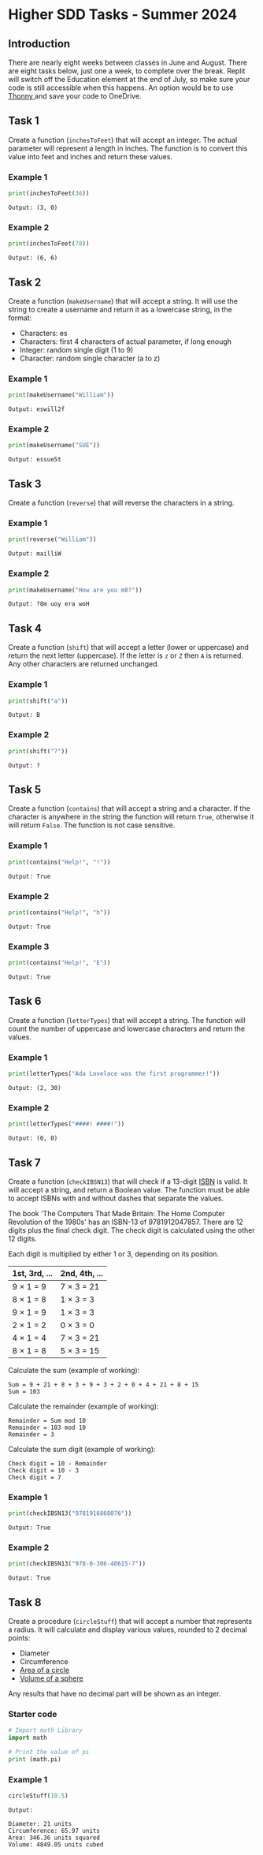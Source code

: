 # Higher SDD Tasks - Summer 2024

## Introduction

There are nearly eight weeks between classes in June and August.  There are eight tasks below, just one a week, to complete over the break.  Replit will switch off the Education element at the end of July, so make sure your code is still accessible when this happens.  An option would be to use [Thonny ](https://thonny.org/) and save your code to OneDrive.

## Task 1

Create a function (`inchesToFeet`) that will accept an integer.  The actual parameter will represent a length in inches.  The function is to convert this value into feet and inches and return these values.

### Example 1

``` python
print(inchesToFeet(36))
```

```
Output: (3, 0)
```

### Example 2

``` python
print(inchesToFeet(78))
```

```
Output: (6, 6)
```

## Task 2

Create a function (`makeUsername`) that will accept a string.  It will use the string to create a username and return it as a lowercase string, in the format:

* Characters: es
* Characters: first 4 characters of actual parameter, if long enough
* Integer: random single digit (1 to 9)
* Character: random single character (a to z)

### Example 1

``` python
print(makeUsername("William"))
```

```
Output: eswill2f
```

### Example 2

``` python
print(makeUsername("SUE"))
```

```
Output: essue5t
```

## Task 3

Create a function (`reverse`) that will reverse the characters in a string.

### Example 1

``` python
print(reverse("William"))
```

```
Output: mailliW
```

### Example 2

``` python
print(makeUsername("How are you m8?"))
```

```
Output: ?8m uoy era woH
```

## Task 4

Create a function (`shift`) that will accept a letter (lower or uppercase) and return the next letter (uppercase).  If the letter is `z` or `Z` then `A` is returned.  Any other characters are returned unchanged.

### Example 1

``` python
print(shift("a"))
```

```
Output: B
```

### Example 2

``` python
print(shift("?"))
```

```
Output: ?
```

## Task 5

Create a function (`contains`) that will accept a string and a character.  If the character is anywhere in the string the function will return `True`, otherwise it will return `False`.  The function is not case sensitive.

### Example 1

``` python
print(contains("Help!", "!"))
```

```
Output: True
```

### Example 2

``` python
print(contains("Help!", "h"))
```

```
Output: True
```

### Example 3

``` python
print(contains("Help!", "E"))
```

```
Output: True
```

## Task 6

Create a function (`letterTypes`) that will accept a string.  The function will count the number of uppercase and lowercase characters and return the values.

### Example 1

``` python
print(letterTypes("Ada Lovelace was the first programmer!"))
```

```
Output: (2, 30)
```

### Example 2

``` python
print(letterTypes("####! ####!"))
```

```
Output: (0, 0)
```

## Task 7

Create a function (`checkIBSN13`) that will check if a 13-digit [ISBN](https://en.wikipedia.org/wiki/ISBN#ISBN-13_check_digit_calculation) is valid.  It will accept a string, and return a Boolean value.  The function must be able to accept ISBNs with and without dashes that separate the values.

The book 'The Computers That Made Britain: The Home Computer Revolution of the 1980s' has an ISBN-13 of 9781912047857.  There are 12 digits plus the final check digit.  The check digit is calculated using the other 12 digits.

Each digit is multiplied by either 1 or 3, depending on its position.

| 1st, 3rd, ...   | 2nd, 4th, ... |
| -------------   | ------------- |
| 9 &times; 1 = 9 | 7 &times; 3 = 21 |
| 8 &times; 1 = 8 | 1 &times; 3 = 3 |
| 9 &times; 1 = 9 | 1 &times; 3 = 3 |
| 2 &times; 1 = 2 | 0 &times; 3 = 0 |
| 4 &times; 1 = 4 | 7 &times; 3 = 21 |
| 8 &times; 1 = 8 | 5 &times; 3 = 15 |

Calculate the sum (example of working):
```
Sum = 9 + 21 + 8 + 3 + 9 + 3 + 2 + 0 + 4 + 21 + 8 + 15
Sum = 103
```

Calculate the remainder (example of working):
```
Remainder = Sum mod 10
Remainder = 103 mod 10
Remainder = 3
```

Calculate the sum digit (example of working):
```
Check digit = 10 - Remainder
Check digit = 10 - 3
Check digit = 7
```

### Example 1

``` python
print(checkIBSN13("9781916868076"))
```

```
Output: True
```

### Example 2

``` python
print(checkIBSN13("978-0-306-40615-7"))
```

```
Output: True
```

## Task 8

Create a procedure (`circleStuff`) that will accept a number that represents a radius.  It will calculate and display various values, rounded to 2 decimal points:

* Diameter
* Circumference
* [Area of a circle](https://www.mathsisfun.com/geometry/circle-area.html)
* [Volume of a sphere](https://www.mathsisfun.com/geometry/sphere-volume-area.html)

Any results that have no decimal part will be shown as an integer.

### Starter code

``` python
# Import math Library
import math

# Print the value of pi
print (math.pi)
```

### Example 1

``` python
circleStuff(10.5)
```

```
Output:

Diameter: 21 units
Circumference: 65.97 units
Area: 346.36 units squared
Volume: 4849.05 units cubed
```
